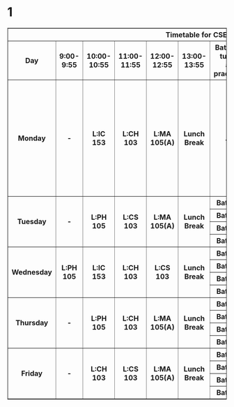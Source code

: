 # 1
<!DOCTYPE html>
<html lang="en">
  <head>
    <title>Timetable</title>
  </head>
  <body>
    <table border="1">
      <tr align="center" valign="middle">
        <th colspan="12">Timetable for CSE+CE+MEMS</th>
      </tr>
      <tr align="center" valign="middle">
        <th>Day</th>
        <th>9:00-9:55</th>
        <th>10:00-10:55</th>
        <th>11:00-11:55</th>
        <th>12:00-12:55</th>
        <th>13:00-13:55</th>
        <th>Batch (for tutorial and practicals)</th>
        <th>Classroom No.</th>
        <th>14:00-14:55</th>
        <th>15:00-15:55</th>
        <th>16:00-16:55</th>
        <th>17:00-17:55</th>
      </tr>
      <tr align="center" valign="middle">
        <th rowspan="3">Monday</th>
        <th rowspan="3">-</th>
        <th rowspan="3">L:IC 153</th>
        <th rowspan="3">L:CH 103</th>
        <th rowspan="3">L:MA 105(A)</th>
        <th rowspan="3">Lunch Break</th>
        <th rowspan="3">ALL</th>
        <th>C-02</th>
        <th>Batch A1: T: MA 105</th>
        <th>Batch A2: T: MA 105</th>
        <th>Batch A3: T: MA 105</th>
        <th>Batch A4: T: MA 105</th>
      </tr>
      <tr>
        <th>C-04</th>
        <th>Batch A2: T: CH 103</th>
        <th>Batch A3: T: CH 103</th>
        <th>Batch A4: T: CH 103</th>
        <th>Batch A1: T: CH 103</th>
      </tr>
      <tr>
        <th>C-05</th>
        <th>Batch A3: T: PH 105</th>
        <th>Batch A4: T: PH 105</th>
        <th>Batch A1: T: PH 105</th>
        <th>Batch A2: T: PH 105</th>
      </tr>
      <tr align="center" valign="middle">
        <th rowspan="4">Tuesday</th>
        <th rowspan="4">-</th>
        <th rowspan="4">L:PH 105</th>
        <th rowspan="4">L:CS 103</th>
        <th rowspan="4">L:MA 105(A)</th>
        <th rowspan="4">Lunch Break</th>
        <th>Batch A1</th>
        <th>1B-201</th>
        <th colspan="3">P:IC 153</th>
        <th>-</th>
      </tr>
      <tr align="center" valign="middle">
        <th>Batch A2</th>
        <th>L-12</th>
        <th colspan="3">T-HS 159</th>
        <th>-</th>
      </tr>
      <tr align="center" valign="middle">
        <th>Batch A3</th>
        <th>Lab</th>
        <th colspan="3">P:CH 153</th>
        <th>-</th>
      </tr>
      <tr>
        <th align="center" valign="middle">Batch A4</th>
        <th>Lab</th>
        <th colspan="3">P:IC 151</th>
        <th>-</th>
      </tr>
      <tr align="center" valign="middle">
        <th rowspan="4">Wednesday</th>
        <th rowspan="4">L:PH 105</th>
        <th rowspan="4">L:IC 153</th>
        <th rowspan="4">L:CH 103</th>
        <th rowspan="4">L:CS 103</th>
        <th rowspan="4">Lunch Break</th>
        <th>Batch A1</th>
        <th>L-12</th>
        <th colspan="3">T:HS 159</th>
        <th>-</th>
      </tr>
      <tr align="center" valign="middle">
        <th>Batch A2</th>
        <th>Lab</th>
        <th colspan="3">P:CH 153</th>
        <th>-</th>
      </tr>
      <tr align="center" valign="middle">
        <th>Batch A3</th>
        <th>Lab</th>
        <th colspan="3">P:IC 151</th>
        <th>-</th>
      </tr>
      <tr align="center" valign="middle">
        <th>Batch A4</th>
        <th>1B-201</th>
        <th colspan="3">P:IC 153</th>
        <th>-</th>
      </tr>
      <tr align="center" valign="middle">
        <th rowspan="4">Thursday</th>
        <th rowspan="4">-</th>
        <th rowspan="4">L:PH 105</th>
        <th rowspan="4">L:CH 103</th>
        <th rowspan="4">L:MA 105(A)</th>
        <th rowspan="4">Lunch Break</th>
        <th>Batch A1</th>
        <th>Lab</th>
        <th colspan="3">P:IC 151</th>
        <th>-</th>
      </tr>
      <tr align="center" valign="middle">
        <th>Batch A2</th>
        <th>1B-201</th>
        <th colspan="3">P:IC 153</th>
        <th>-</th>
      </tr>
      <tr align="center" valign="middle">
        <th>Batch A3</th>
        <th>L-12</th>
        <th colspan="3">T:HS 159</th>
        <th>-</th>
      </tr>
      <tr align="center" valign="middle">
        <th>Batch A4</th>
        <th>Lab</th>
        <th colspan="3">P:CH 153</th>
        <th>-</th>
      </tr>
      <tr align="center" valign="middle">
        <th rowspan="4">Friday</th>
        <th rowspan="4">-</th>
        <th rowspan="4">L:CH 103</th>
        <th rowspan="4">L:CS 103</th>
        <th rowspan="4">L:MA 105(A)</th>
        <th rowspan="4">Lunch Break</th>
        <th>Batch A1</th>
        <th>Lab</th>
        <th colspan="3">P:CH 153</th>
        <th>-</th>
      </tr>
      <tr>
        <th>Batch A2</th>
        <th>Lab</th>
        <th colspan="3">P:IC 151</th>
        <th>-</th>
      </tr>
      <tr>
        <th>Batch A3</th>
        <th>1B-201</th>
        <th colspan="3">P:IC 153</th>
        <th>-</th>
      </tr>
      <tr>
        <th>Batch A4</th>
        <th>L-12</th>
        <th colspan="3">T:HS 159</th>
        <th>-</th>
      </tr>
    </table>
  </body>
</html>
